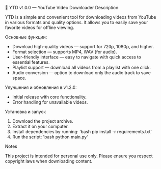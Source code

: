 🎉 YTD v1.0.0 — YouTube Video Downloader
Description

YTD is a simple and convenient tool for downloading videos from YouTube in various formats and quality options. It allows you to easily save your favorite videos for offline viewing.

Основные функции:

- Download high-quality videos — support for 720p, 1080p, and higher.
- Format selection — supports MP4, WAV (for audio).
- User-friendly interface — easy to navigate with quick access to essential features.
- Playlist support — download all videos from a playlist with one click.
- Audio conversion — option to download only the audio track to save space.

Улучшения и обновления в v1.2.0:

- Initial release with core functionality.
- Error handling for unavailable videos.

Установка и запуск

1. Download the project archive.
2. Extract it on your computer.
3. Install dependencies by running:
    'bash pip install -r requirements.txt'
4. Run the script:
    'bash python main.py'

Notes

This project is intended for personal use only. Please ensure you respect copyright laws when downloading content.
